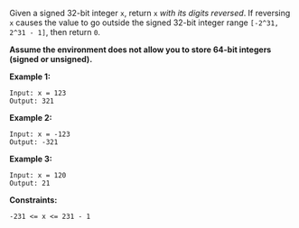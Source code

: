 Given a signed 32-bit integer `x`, return `x` _with its digits reversed_. If reversing `x` causes the value to go outside the signed 32-bit integer range `[-2^31, 2^31 - 1]`, then return `0`.

**Assume the environment does not allow you to store 64-bit integers (signed or unsigned).**

**Example 1:**

~~~~
Input: x = 123
Output: 321
~~~~

**Example 2:**

~~~~
Input: x = -123
Output: -321
~~~~

**Example 3:**

~~~~
Input: x = 120
Output: 21
~~~~

**Constraints:**

~~~~
-231 <= x <= 231 - 1
~~~~
